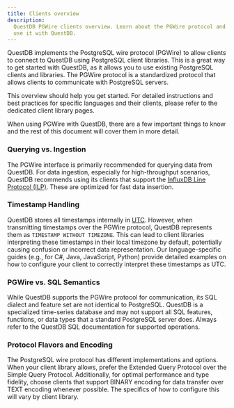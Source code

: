 ```yaml
---
title: Clients overview
description:
  QuestDB PGWire clients overview. Learn about the PGWire protocol and how to
  use it with QuestDB.
---
```


QuestDB implements the PostgreSQL wire protocol (PGWire) to allow clients to connect to QuestDB using PostgreSQL client
libraries. This is a great way to get started with QuestDB, as it allows you to use existing PostgreSQL clients and
libraries. The PGWire protocol is a standardized protocol that allows clients to communicate with PostgreSQL servers.

This overview should help you get started. For detailed instructions and best practices for specific languages and their
clients, please refer to the dedicated client library pages.

When using PGWire with QuestDB, there are a few important things to know and the rest of this document will cover them
in
more detail.

### Querying vs. Ingestion

The PGWire interface is primarily recommended for querying data from
QuestDB. For data ingestion, especially for high-throughput scenarios, QuestDB recommends using its clients that
support the [InfluxDB Line Protocol (ILP)](/docs/ingestion-overview/). These are optimized for fast data insertion.

### Timestamp Handling

QuestDB stores all timestamps internally in [UTC](https://en.wikipedia.org/wiki/Coordinated_Universal_Time).
However, when transmitting timestamps over the PGWire protocol, QuestDB represents them as `TIMESTAMP WITHOUT TIMEZONE`.
This can lead to client
libraries interpreting these timestamps in their local timezone by default, potentially causing confusion or incorrect
data representation. Our language-specific guides (e.g., for C#, Java, JavaScript, Python) provide detailed examples
on how to configure your client to correctly interpret these timestamps as UTC.

### PGWire vs. SQL Semantics

While QuestDB supports the PGWire protocol for communication, its SQL dialect and feature
set are not identical to PostgreSQL. QuestDB is a specialized time-series database and may not support all SQL
features, functions, or data types that a standard PostgreSQL server does. Always refer to the QuestDB SQL
documentation for supported operations.

### Protocol Flavors and Encoding

The PostgreSQL wire protocol has different implementations and options. When your
client library allows, prefer the Extended Query Protocol over the Simple Query Protocol. Additionally, for optimal
performance and type fidelity, choose clients that support BINARY encoding for data transfer over TEXT encoding
whenever possible. The specifics of how to configure this will vary by client library.
